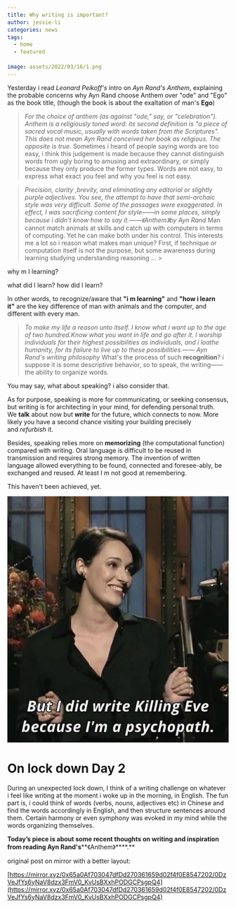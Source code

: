 ```yaml
---
title: Why writing is important?
author: jessie-li
categories: news
tags:
  - home
  - featured
 
image: assets/2022/03/16/1.png
---
```



Yesterday i read *Leonard Peikoff's* intro on *Ayn Rand's* *Anthem*, explaining the probable concerns why Ayn Rand choose Anthem over "ode" and "Ego" as the book title, (though the book is about the exaltation of man's **Ego**)

>*For the choice of anthem (as against "ode," say, or "celebration"). Anthem is a religiously toned word: its second definition is "a piece of sacred vocal music, usually with words taken from the Scriptures". This does not mean Ayn Rand conceived her book as religious. The opposite is true.*
Sometimes i heard of people saying words are too easy, i think this judgement is made because they cannot distinguish words from ugly boring to amusing and extraordinary, or simply because they only produce the former types. Words are not easy, to express what exact you feel and why you feel is not easy.

>*Precision, clarity ,brevity, and eliminating any editorial or slightly purple adjectives. You see, the attempt to have that semi-archaic style was very difficult. Some of the passages were exaggerated. In effect, I was sacrificing content for style——in some places, simply because i didn't know how to say it.——《Anthem》by Ayn Rand*
Man cannot match animals at skills and catch up with computers in terms of computing. Yet he can make both under his control. This interests me a lot so i reason what makes man unique? First, if technique or computation itself is not the purpose, but some awareness during learning studying understanding reasoning ... >

why m I learning?

what did I learn? how did I learn?

In other words, to recognize/aware that **"i m learning"** and **"how i learn it"** are the key difference of man with animals and the computer, and different with every man.

>*To make my life a reason unto itself. I know what i want up to the age of two hundred.Know what you want in life and go after it. I worship individuals for their highest possibilities as individuals, and i loathe humanity, for its failure to live up to these possibilities.—— Ayn Rand's writing philosophy*
What's the process of such **recognition**? i suppose it is some descriptive behavior, so to speak, the writing——the ability to organize words.

You may say, what about speaking? i also consider that.

As for purpose, speaking is more for communicating, or seeking consensus, but writing is for architecting in your mind, for defending personal truth. We **talk** about now but **write** for the future, which connects to now. More likely you have a second chance visiting your building precisely and *refurbish* it.

Besides, speaking relies more on **memorizing** (the computational function) compared with writing. Oral language is difficult to be reused in transmission and requires strong memory. The invention of written language allowed everything to be found, connected and foresee-ably, be exchanged and reused. At least I m not good at remembering.

This haven't been achieved, yet.

<div align=center><img src="/assets/2022/03/16/2.png"/></div>


# On lock down Day 2

During an unexpected lock down, I think of a writing challenge on whatever i feel like writing at the moment i woke up in the morning, in English. The fun part is, i could think of words (verbs, nouns, adjectives etc) in Chinese and find the words accordingly in English, and then structure sentences around them. Certain harmony or even symphony was evoked in my mind while the words organizing themselves.


**Today’s piece is about some recent thoughts on writing and inspiration from reading Ayn Rand's****《Anthem》****.**

original post on mirror with a better layout:

[https://mirror.xyz/0x65a0Af703047dfDd270361659d02f4f0E8547202/0DzVeJfYs6yNaV8dzx3FmV0_KvUsBXxhPODGCPsgpQ4](https://mirror.xyz/0x65a0Af703047dfDd270361659d02f4f0E8547202/0DzVeJfYs6yNaV8dzx3FmV0_KvUsBXxhPODGCPsgpQ4)

